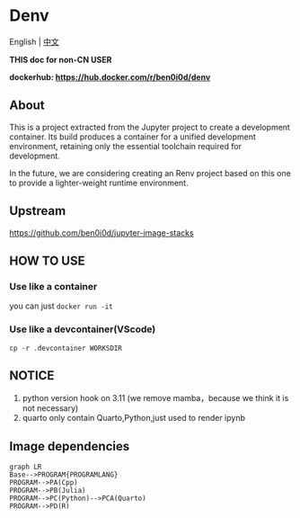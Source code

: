 # Denv
English | [中文](README_CN.md)

**THIS doc for non-CN USER**

**dockerhub: https://hub.docker.com/r/ben0i0d/denv**
## About
This is a project extracted from the Jupyter project to create a development container. Its build produces a container for a unified development environment, retaining only the essential toolchain required for development.

In the future, we are considering creating an Renv project based on this one to provide a lighter-weight runtime environment.

## Upstream
https://github.com/ben0i0d/jupyter-image-stacks

## HOW TO USE

### Use like a container
you can just `docker run -it`

### Use like a devcontainer(VScode)
`cp -r .devcontainer WORKSDIR`

## NOTICE
1. python version hook on 3.11 (we remove mamba，because we think it is not necessary)
2. quarto only contain Quarto,Python,just used to render ipynb

## Image dependencies
```mermaid
graph LR
Base-->PROGRAM{PROGRAMLANG}
PROGRAM-->PA(Cpp)
PROGRAM-->PB(Julia)
PROGRAM-->PC(Python)-->PCA(Quarto)
PROGRAM-->PD(R)
```